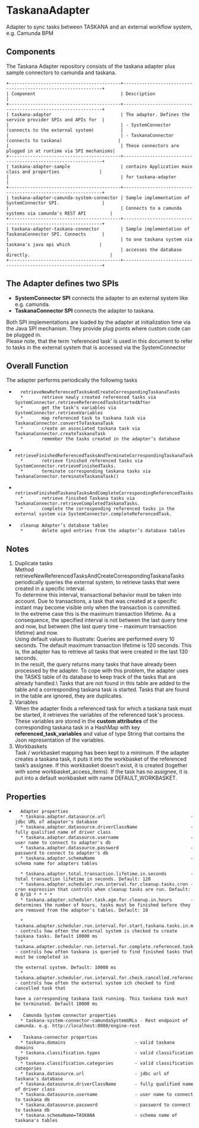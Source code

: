 # TaskanaAdapter
Adapter to sync tasks between TASKANA and an external workflow system, e.g. Camunda BPM
## Components
The Taskana Adapter repository consists of the taskana adapter plus sample connectors to camunda and taskana.

    +------------------------------------------+--------------------------------------------------------------+
    | Component                                | Description                                                  |
    +------------------------------------------+--------------------------------------------------------------+
    | taskana-adapter                          | The adapter. Defines the service provider SPIs and APIs for  |
    |                                          | - SystemConnector (connects to the external system)          |
    |                                          | - TaskanaConnector (connects to taskana)                     |
    |                                          | These connectors are plugged in at runtime via SPI mechanisms|
    +------------------------------------------+--------------------------------------------------------------+
    | taskana-adapter-sample                   | contains Application main class and properties               |
    |                                          | for taskana-adapter                                          |
    +------------------------------------------+--------------------------------------------------------------+
    | taskana-adapter-camunda-system-connector | Sample implementation of SystemConnector SPI.                |
    |                                          | Connects to a camunda systems via camunda's REST API         |
    +------------------------------------------+--------------------------------------------------------------+
    | taskana-adapter-taskana-connector        | Sample implementation of TaskanaConnector SPI. Connects      |
    |                                          | to one taskana system via taskana's java api which           |
    |                                          | accesses the database directly.                              |
    +------------------------------------------+--------------------------------------------------------------+

## The Adapter defines two SPIs
- **SystemConnector SPI**  connects the adapter to an external system like e.g. camunda.
- **TaskanaConnector SPI** connects the adapter to taskana.

Both SPI implementations are loaded by the adapter at initialization time via the Java SPI mechanism.  They provide plug points where custom code can be plugged in.\
Please note, that the term ‘referenced task’ is used in this document to refer to tasks in the external system that is accessed via the SystemConnector

## Overall Function

The adapter performs periodically the following tasks

*       retrieveNewReferencedTasksAndCreateCorrespondingTaskanaTasks
        *       retrieve newly created referenced tasks via SystemConnector.retrieveReferencedTasksStartedAfter
        *       get the task’s variables via SystemConnector.retrieveVariables
        *       map referenced task to taskana task via TaskanaConnector.convertToTaskanaTask
        *       create an associated taskana task via TaskanaConnector.createTaskanaTask
        *       remember the tasks created in the adapter’s database

*       retrieveFinishedReferencedTasksAndTerminateCorrespondingTaskanaTasks
        *       retrieve finished referenced tasks via SystemConnector.retrieveFinishedTasks.
        *       terminate corresponding taskana tasks via TaskanaConnector.terminateTaskanaTask()

*       retrieveFinishedTaskanaTasksAndCompleteCorrespondingReferencedTasks
        *       retrieve finished Taskana tasks via TaskanaConnector.retrieveCompletedTaskanaTasks.
        *       complete the corresponding referenced tasks in the external system via SystemConnector.completeReferencedTask.

*       cleanup Adapter’s database tables
        *       delete aged entries from the adapter’s database tables

## Notes

1.  Duplicate tasks \
    Method retrieveNewReferencedTasksAndCreateCorrespondingTaskanaTasks periodically queries the external system, to retrieve tasks that were created in a specific interval. \
    To determine this interval, transactional behavior must be taken into account. Due to transactions, a task that was created at a specific instant may become visible only when 
    the transaction is committed.\
    In the extreme case this is the maximum transaction lifetime. As a consequence, the specified interval is not between the last query time and now, 
    but between (the last query time – maximum transaction lifetime) and now.\
    Using default values to illustrate: Queries are performed every 10 seconds. The default maximum transaction lifetime is 120 seconds. This is, the adapter has to retrieve all tasks
    that were created in the last 130 seconds. \
    In the result, the query returns many tasks that have already been processed by the adapter. To cope with this problem, the adapter uses the TASKS table of its database to keep track
    of the tasks that are already handled.\ 
    Tasks that are not found in this table are added to the table and a corresponding taskana task is started. Tasks that are found in the table are
    ignored, they are duplicates.
2.  Variables \
    When the adapter finds a referenced task for which a taskana task must be started, it retrieves the variables of the referenced task's process.
    These variables are stored in the **custom attributes** of the corresponding taskana task in a HashMap with key **referenced_task_variables** and value of type String that contains the Json representation of the variables.
3.  Workbaskets \
    Task / workbasket mapping has been kept to a minimum. If the adapter creates a taskana task, it puts it into the workbasket of the referenced task’s assignee. If this workbasket doesn't exist, it is created (together with some workbasket_access_items). If the task has no assignee, it is put into a default workbasket with name DEFAULT_WORKBASKET.

## Properties
*       Adapter properties
        * taskana.adapter.datasource.url                                - jdbc URL of adapater's database
        * taskana.adapter.datasource.driverClassName                    - fully qualified name of driver class
        * taskana.adapter.datasource.username                           - user name to connect to adapter's db
        * taskana.adapter.datasource.password                           - password to connect to adapter's db
        * taskana.adapter.schemaName                                    - schema name for adapters tables

        * taskana.adapter.total.transaction.lifetime.in.seconds         - total transaction lifetime in seconds. Default: 120
        * taskana.adapter.scheduler.run.interval.for.cleanup.tasks.cron - cron expression that controls when cleanup tasks are run. Default: 0 0/10 * * * *
        * taskana.adapter.scheduler.task.age.for.cleanup.in.hours       - determines the number of hours, tasks must be finished before they are removed from the adapter's tables. Default: 10

        * taskana.adapter.scheduler.run.interval.for.start.taskana.tasks.in.milliseconds                - controls how often the external system is checked to create taskana tasks. Default 10000 ms
        * taskana.adapter.scheduler.run.interval.for.complete.referenced.tasks.in.milliseconds          - controls how often taskana is queried to find finished tasks that must be completed in
                                                                                                          the external system. Default: 10000 ms
        * taskana.adapter.scheduler.run.interval.for.check.cancelled.referenced.tasks.in.milliseconds   - controls how often the external system ich checked to find cancelled task that
                                                                                                          have a corresponding taskana task running. This taskana task must be terminated. Default 10000 ms

*        Camunda System connector properties
        * taskana-system-connector-camundaSystemURLs - Rest endpoint of camunda. e.g. http://localhost:8080/engine-rest

*        Taskana-connector properties
        * taskana.domains                          - valid taskana domains
        * taskana.classification.types             - valid classification types
        * taskana.classification.categories        - valid classification categories
        * taskana.datasource.url                   - jdbc url of taskana's database
        * taskana.datasource.driverClassName       - fully qualified name of driver class
        * taskana.datasource.username              - user name to connect to taskana db
        * taskana.datasource.password              - password to connect to taskana db
        * taskana.schemaName=TASKANA               - schema name of taskana's tables
